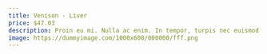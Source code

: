 ```yaml
---
title: Venison - Liver
price: $47.03
description: Proin eu mi. Nulla ac enim. In tempor, turpis nec euismod scelerisque, quam turpis adipiscing lorem, vitae mattis nibh ligula nec sem.
image: https://dummyimage.com/1000x600/000000/fff.png
---
```

